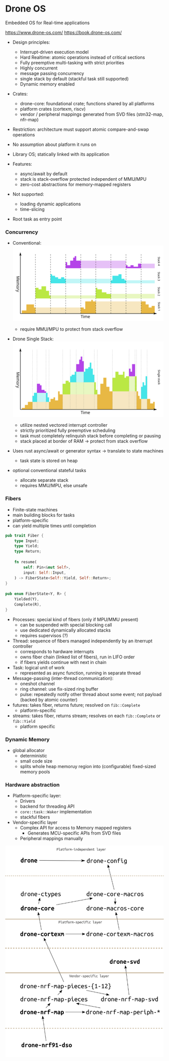 # Drone OS

Embedded OS for Real-time applications

<https://www.drone-os.com/>
<https://book.drone-os.com/>

- Design principles:
  - Interrupt-driven execution model
  - Hard Realtime: atomic operations instead of critical sections
  - Fully preemptive multi-tasking with strict priorities
  - Highly concurrent
  - message passing concurrency
  - single stack by default (stackful task still supported)
  - Dynamic memory enabled

- Crates:
  - drone-core: foundational crate; functions shared by all platforms
  - platform crates (cortexm, riscv)
  - vendor / peripheral mappings generated from SVD files (stm32-map, nfr-map)
- Restriction: architecture must support atomic compare-and-swap operations
- No assumption about platform it runs on
- Library OS; statically linked with its application
- Features:
  - async/await by default
  - stack is stack-overflow protected independent of MMU/MPU
  - zero-cost abstractions for memory-mapped registers
- Not supported:
  - loading dynamic applications
  - time-slicing
- Root task as entry point

### Concurrency

- Conventional: 
![Conventional RTOS Slices](conventional-rtos-slices.svg)
  - require MMU/MPU to protect from stack overflow

- Drone Single Stack: 
  ![Drone singel Stack](drone-single-stack.svg)
  - utilize nested vectored interrupt controller
  - strictly prioritized fully preemptive scheduling
  - task must completely relinquish stack before completing or pausing
  - stack placed at border of RAM -> protect from stack overflow
- Uses rust async/await or generator syntax -> translate to state machines
  - task state is stored on heap
- optional conventional stateful tasks
  - allocate separate stack
  - requires MMU/MPU, else unsafe

### Fibers

- Finite-state machines
- main building blocks for tasks
- platform-specific
- can yield multiple times until completion
```rs
pub trait Fiber {
    type Input;
    type Yield;
    type Return;

    fn resume(
        self: Pin<&mut Self>,
        input: Self::Input,
    ) -> FiberState<Self::Yield, Self::Return>;
}

pub enum FiberState<Y, R> {
    Yielded(Y),
    Complete(R),
}
```
- Processes: special kind of fibers (only if MPU/MMU present)
  - can be suspended with special blocking call
  - use dedicated dynamically allocated stacks
  - requires supervisos (?)
- Thread: sequence of fibers managed independently by an itnerrupt controller
  - corresponds to hardware interrupts
  - owns fiber chain (linked list of fibers), run in LIFO order
  - if fibers yields continue with next in chain
- Task: logical unit of work
  - represented as async function, running in separate thread
- Message-passing (inter-thread communication):
  - oneshot channel
  - ring channel: use fix-sized ring buffer
  - pulse: repeatedly notify other thread about some event; not payload (backed by atomic counter)
- futures: takes fiber, returns future; resolved on `fib::Complete`
  - platform-specific
- streams: takes fiber, returns stream; resolves on each `fib::Complete` or `fib::Yield` 
  - platform specific

### Dynamic Memory

- global allocator
  - deterministic
  - small code size
  - splits whole heap memoruy region into (configurable) fixed-sized memory pools


### Hardware abstraction

- Platform-specific layer:
  - Drivers
  - backend for threading API
  - `core::task::Waker` implementation
  - stackful fibers
- Vendor-specific layer
  - Complex API for access to Memory mapped registers
    - Generates MCU-specific APIs from SVD files
  - Peripheral mappings manually

![Crates hierarchy](crates-hierarchy.svg)

